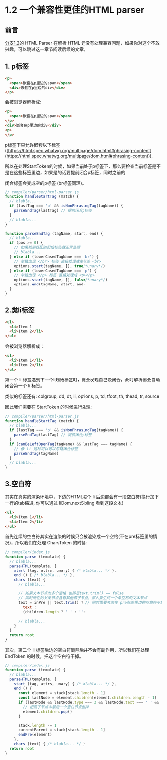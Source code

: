 # 1.2 一个兼容性更佳的HTML parser

## 前言

[分支1.2](https://github.com/raphealguo/how-to-learn-vue2/tree/1.2)的 HTML Parser 在解析 HTML 还没有处理兼容问题，如果你对这个不敢兴趣，可以跳过这一章节阅读后续的文章。

## 1.  p标签

```html
<p>
  <span>嵌套在p里边的span</span>
  <div>嵌套在p里边的div</div>
</p>
```

会被浏览器解析成:

```html
<p>
  <span>嵌套在p里边的span</span>
</p>
<div>嵌套在p里边的div</div>
<p>
</p>
```

p标签下只允许嵌套以下标签([https://html.spec.whatwg.org/multipage/dom.html#phrasing-content](https://html.spec.whatwg.org/multipage/dom.html#phrasing-content)).

所以在处理StartToken的时候，如果当前处于p标签下，那么要检查当前标签是不是在这些标签里边，如果是的话要提前闭合p标签，同时之前的</p>闭合标签会变成空的p标签 (br标签同理)。

```javascript
// compiler/parser/html-parser.js
function handleStartTag (match) {
  // blabla...
  if (lastTag === 'p' && isNonPhrasingTag(tagName)) {
    parseEndTag(lastTag) // 提前闭合p标签
  }
  // blabla...
}

function parseEndTag (tagName, start, end) {
  // blabla...
  if (pos >= 0) {
    // 如果找到匹配的起始标签就正常处理
    // blabla...
  } else if (lowerCasedTagName === 'br') { 
    // 单独出现 </br> 标签 直接处理成单标签 <br>
    options.start(tagName, [], true/*unary*/)
  } else if (lowerCasedTagName === 'p') {
    // 单独出现 </p> 标签 直接处理成 <p></p>
    options.start(tagName, [], false/*unary*/)
    options.end(tagName, start, end)
  }
}
```

## 2.类li标签

```html
<ul>
  <li>Item 1
  <li>Item 2</li>
</ul>
```

会被浏览器解析成：

```html
<ul>
  <li>Item 1</li>
  <li>Item 2</li>
</ul>
```

第一个 li 标签遇到下一个li起始标签时，就会发现自己没闭合，此时解析器会自动闭合第一个 li 标签。

类似的标签还有: colgroup, dd, dt, li, options, p, td, tfoot, th, thead, tr, source

因此我们需要在 StartToken 的时候进行处理:

```javascript
// compiler/parser/html-parser.js
function handleStartTag (match) {
  // blabla...
  if (lastTag === 'p' && isNonPhrasingTag(tagName)) {
    parseEndTag(lastTag) // 提前闭合p标签
  }
  if (canBeLeftOpenTag(tagName) && lastTag === tagName) { 
    // 像 li 这种可以可以忽略闭合标签
    parseEndTag(tagName)
  }
  // blabla...
}
```

## 3.空白符

其实在真实的渲染环境中，下边的HTML每个 li 后边都会有一段空白符(换行加下一行的tab缩进, 你可以通过 liDom.nextSibling 看到这段文本)

```html
<ul>
  <li>Item 1</li>
  <li>Item 2</li>
</ul>
```

首先连续的空白符其实在渲染的时候只会被渲染成一个空格(不在pre标签里的情况)，所以我们在处理 CharsToken 的时候:

```javascript
// compiler/index.js
function parse (template) {
  // blabla...
  parseHTML(template, {
    start (tag, attrs, unary) { /* blabla... */ },
    end () { /* blabla... */ },
    chars (text) {
      // blabla...

      // 如果文本节点为多个空格 也即是text.trim() == false
      // 同时所在的父亲节点含有其他孩子节点，那么要生成一个单空格的文本节点
      text = inPre || text.trim() ? // 同时需要考虑在 pre标签里边的空白符不能做这样的转化
        text :
        (children.length ? ' ' : '') 
      
      // blabla...
    }
  }
  return root
}
```

其次，第二个 li 标签后边的空白符删除后并不会有副作用，所以我们在处理 EndToken 的时候，把这个空白符干掉。

```javascript
// compiler/index.js
function parse (template) {
  // blabla...
  parseHTML(template, {
    start (tag, attrs, unary) { /* blabla... */ },
    end () { 
      const element = stack[stack.length - 1]
      const lastNode = element.children[element.children.length - 1]
      if (lastNode && lastNode.type === 3 && lastNode.text === ' ' && !inPre) { 
        // 把孩子节点中最后一个空白节点删掉
        element.children.pop()
      }

      stack.length -= 1
      currentParent = stack[stack.length - 1]
      endPre(element)
    },
    chars (text) { /* blabla... */ }
  return root
}
```

